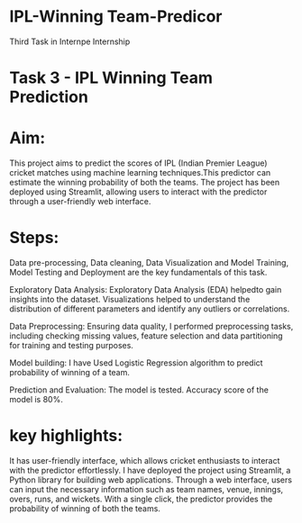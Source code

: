 # IPL-Winning Team-Predicor

Third Task in Internpe Internship

# Task 3 - IPL Winning Team Prediction

# Aim: 

This project aims to predict the scores of IPL (Indian Premier League) cricket matches using machine learning techniques.This predictor can estimate the winning probability of both the teams. The project has been deployed using Streamlit, allowing users to interact with the predictor through a user-friendly web interface.

# Steps:
Data pre-processing, Data cleaning, Data Visualization and Model Training, Model Testing and Deployment are the key fundamentals of this task.

Exploratory Data Analysis: Exploratory Data Analysis (EDA) helpedto gain insights into the dataset. Visualizations helped to understand the distribution of different parameters and identify any outliers or correlations.

Data Preprocessing: Ensuring data quality, I performed preprocessing tasks, including checking missing values, feature selection and data partitioning for training and testing purposes.

Model building: I have Used Logistic Regression algorithm to predict probability of winning of a team.

Prediction and Evaluation: The model is tested. Accuracy  score of the model is 80%.


# key highlights:
It has user-friendly interface, which allows cricket enthusiasts to interact with the predictor effortlessly. I have deployed the project using Streamlit, a Python library for building web applications. Through a web interface, users can input the necessary information such as team names, venue, innings, overs, runs, and wickets. With a single click, the predictor provides the probability of winning of both the teams.
